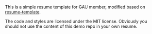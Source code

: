 This is a simple resume template for GAU member, modified based on [resume-template](https://github.com/jglovier/resume-template). 

The code and styles are licensed under the MIT license. Obviously you should not use the content of this demo repo in your own resume.